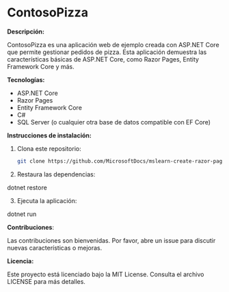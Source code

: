 # ContosoPizza

**Descripción:**

ContosoPizza es una aplicación web de ejemplo creada con ASP.NET Core que permite gestionar pedidos de pizza. Esta aplicación demuestra las características básicas de ASP.NET Core, como Razor Pages, Entity Framework Core y más.

**Tecnologías:**

* ASP.NET Core
* Razor Pages
* Entity Framework Core
* C#
* SQL Server (o cualquier otra base de datos compatible con EF Core)

**Instrucciones de instalación:**

1. Clona este repositorio:
   ```bash
   git clone https://github.com/MicrosoftDocs/mslearn-create-razor-pages-aspnet-core
2. Restaura las dependencias:

dotnet restore


3. Ejecuta la aplicación:

dotnet run


**Contribuciones**:

Las contribuciones son bienvenidas. Por favor, abre un issue para discutir nuevas características o mejoras.

**Licencia:**

Este proyecto está licenciado bajo la MIT License. Consulta el archivo LICENSE para más detalles.
